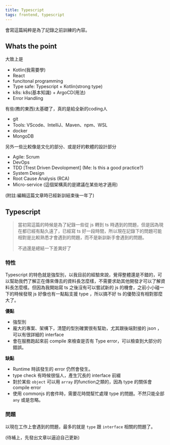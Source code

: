 ```yaml
---
title: Typescript
tags: frontend, typescript
---    
```

會寫這篇純粹是為了記錄之前訓練的內容。

## Whats the point
大致上是
- Kotlin(我需要學)
- React
- funcitonal programming
- Type safe: Typescript + Kotlin(strong type)
- k8s: k8s(基本知識) + ArgoCD(用法)
- Error Handling

有些(教的東西)太基礎了，真的是給全新的coding人
- git
- Tools: VScode、IntelliJ、Maven、npm、WSL
- docker
- MongoDB

另外一些比較像是文化的部分、或是好的軟體的設計部分
- Agile: Scrum
- DevOps
- TDD [Trest Driven Devolopment] (Me: Is this a good practice?)
- System Design
- Root Cause Analysis (RCA)
- Micro-service (這個架構真的是建議在某些地才適用)

(附註:編輯這篇文章時已經新訓結束後一年了)

## Typescript

> 當初寫這篇的時候是為了紀錄一些從 js 轉到 ts 時遇到的問題，但是因為現在都已經有點久遠了，已經寫 ts 好一段時間，所以現在記錄下的問題可能相對是比較熟悉才會遇到的問題，而不是新訓新手會遇到的問題。
> 
> 不過還是總結一下差異好了

### 特性

Typescript 的特色就是強型別，以我目前的經驗來說，覺得整體還是不錯的，可以幫助我們了解正在傳來傳去的資料長怎麼樣，不需要求助其他開發才可以了解資料長怎麼樣。但因為我開始寫 ts 之後沒有可以嘗試新的 js 的機會，之前小小碰一下的時候發現 js 好像也有一點點支援 type ，所以搞不好 ts 的優勢沒有相對那麼大了。

**優點**
- 強型別
- 龐大的專案、架構下，清楚的型別確實很有幫助，尤其跟後端對接的 json ，可以有很詳細的 interface
- 會在服務跑起來前 compile 來檢查是否有 Type error，可以檢查到大部分的錯誤。

**缺點**
- Runtime 時該發生的 error 仍然會發生。
- type check 有時候很惱人，產生冗長的 interface 前綴
- 對於某些 `object` 可以用 `array` 的function之類的，因為 type 的關係會 compile error
- 使用 commonjs 的套件時，需要花時間幫忙處理 type 的問題。不然只能全部 `any` 或是忽略。

### 問題
以現在工作上會遇到的問題，最多的就是 `type` 跟 `interface` 相關的問題了。

(待補上，先發出文章以逼迫自己更新)
